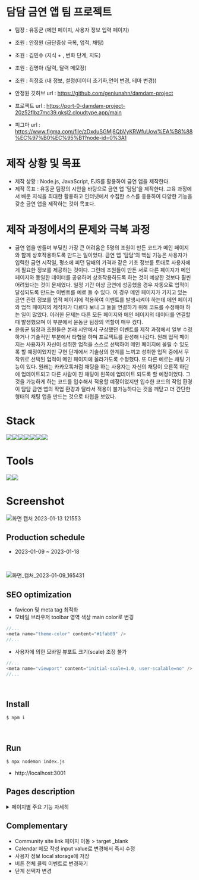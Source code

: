 # 담담 금연 앱 팀 프로젝트
- 팀장 : 유동균 (메인 페이지, 사용자 정보 입력 페이지)
- 조원 : 안정원 (금단증상 극복, 업적, 채팅)
- 조원 : 김민수 (지식 + , 변화 단계, 지도)
- 조원 : 김명아 (달력, 달력 메모장)
- 조원 : 최정호 (내 정보, 설정(데이터 초기화,언어 변경, 테마 변경))

- 안정원 깃허브 url : https://github.com/geniunahn/damdam-project
- 프로젝트 url : https://port-0-damdam-project-20z52flbz7mc39.gksl2.cloudtype.app/main
- 피그마 url : https://www.figma.com/file/zDxduSGMj8QbVyKRWfuUov/%EA%B8%88%EC%97%B0%EC%95%B1?node-id=0%3A1

# 제작 상황 및 목표
- 제작 상황 : Node.js, JavaScript, EJS를 활용하여 금연 앱을 제작한다. 
- 제작 목표 : 유동균 팀장의 시안을 바탕으로 금연 앱 '담담'을 제작한다. 교육 과정에서 배운 지식을 최대한 활용하고 인터넷에서 수집한 소스를 응용하여 다양한 기능을 갖춘 금연 앱을 제작하는 것이 목표다. 

# 제작 과정에서의 문제와 극복 과정
- 금연 앱을 만들며 부딪친 가장 큰 어려움은 5명의 조원이 만든 코드가 메인 페이지와 함께 상호작용하도록 만드는 일이었다. 금연 앱 '담담'의 핵심 기능은 사용자가 입력한 금연 시작일, 평소에 피던 담배의 가격과 같은 기초 정보를 토대로 사용자에게 필요한 정보를 제공하는 것이다. 그런데 조원들이 만든 서로 다른 페이지가 메인 페이지와 동일한 데이터를 공유하며 상호작용하도록 하는 것이 예상한 것보다 훨씬 어려웠다는 것이 문제였다. 일정 기간 이상 금연에 성공했을 경우 자동으로 업적이 달성되도록 만드는 이벤트를 예로 들 수 있다. 이 경우 메인 페이지가 가지고 있는 금연 관련 정보를 업적 페이지에 적용하여 이벤트를 발생시켜야 하는데 메인 페이지와 업적 페이지의 제작자가 다르다 보니 그 둘을 연결하기 위해 코드를 수정해야 하는 일이 많았다. 이러한 문제는 다른 모든 페이지와 메인 페이지의 데이터를 연결할 때 발생했으며 이 부분에서 윤동균 팀장의 역할이 매우 컸다.
- 윤동균 팀장과 조원들은 본래 시안에서 구상했던 이벤트를 제작 과정에서 일부 수정하거나 기술적인 부분에서 타협을 하며 프로젝트를 완성해 나갔다. 원래 업적 페이지는 사용자가 자신이 성취한 업적을 스스로 선택하여 메인 페이지에 올릴 수 있도록 할 예정이었지만 구현 단계에서 기술상의 한계를 느끼고 성취한 업적 중에서 무작위로 선택된 업적이 메인 페이지에 올라가도록 수정했다. 또 다른 예로는 채팅 기능이 있다. 원래는 카카오톡처럼 채팅을 하는 사용자는 자신의 채팅이 오른쪽 하단에 업데이트되고 다른 사람이 친 채팅이 왼쪽에 업데이트 되도록 할 예정이었다. 그것을 가능하게 하는 코드를 입수해서 적용할 예정이었지만 입수한 코드의 작업 환경이 담담 금연 앱의 작업 환경과 달라서 적용이 불가능하다는 것을 깨닫고 더 간단한 형태의 채팅 앱을 만드는 것으로 타협을 보았다.


# Stack

<img src="https://img.shields.io/badge/Html5-E34F26?style=for-the-badge&logo=Html5&logoColor=white"><img src="https://img.shields.io/badge/Css3-1572B6?style=for-the-badge&logo=Css3&logoColor=white"><img src="https://img.shields.io/badge/jQuery-0769AD?style=for-the-badge&logo=jQuery&logoColor=white"><img src="https://img.shields.io/badge/Javascript-F7DF1E?style=for-the-badge&logo=Javascript&logoColor=white"><img src="https://img.shields.io/badge/Node.js-339933?style=for-the-badge&logo=Node.js&logoColor=white"><img src="https://img.shields.io/badge/Express-000000?style=for-the-badge&logo=Express&logoColor=white"><img src="https://img.shields.io/badge/JSON-000000?style=for-the-badge&logo=JSON&logoColor=white">
<br>

# Tools

<img src="https://img.shields.io/badge/Figma-F24E1E?style=for-the-badge&logo=Figma&logoColor=white"><img src="https://img.shields.io/badge/GitHub-181717?style=for-the-badge&logo=GitHub&logoColor=white">
<br>

# Screenshot

![화면 캡처 2023-01-13 121553](https://user-images.githubusercontent.com/103430498/212229183-4ab12a5c-d78c-4a5f-a18f-12a621b6b070.png)
<br>

## Production schedule

- 2023-01-09 ~ 2023-01-18
<br>

![화면_캡처_2023-01-09_165431](https://user-images.githubusercontent.com/103430498/211432717-74ccbc91-0f07-4abd-8fba-7d24654256f9.png)
<br>


## SEO optimization

- favicon 및 meta tag 최적화
- 모바일 브라우저 toolbar 영역 색상 main color로 변경
```javascript
//...
<meta name="theme-color" content="#1fab89" />
//...
```
- 사용자에 의한 모바일 뷰포트 크기(scale) 조정 불가
```javascript
//...
<meta name="viewport" content="initial-scale=1.0, user-scalable=no" />
//...
```
<br>

## Install

```bash
$ npm i
```
<br>

## Run
```bash
$ npx nodemon index.js
```
- http://localhost:3001

## Pages description

<details>
    <summary>페이지별 주요 기능 자세히 </summary>

### 1. Splash
- 페이지 접속시 처음으로 보여질 화면
```javascript
//.....
// (index.ejs)
setTimeout(() => {
  let link = "/main";         // 메인 페이지
  let link2 = "/NoMoreInfo";  // 이름 정보만 있는 페이지
  let link3 = "/UserName";    // 이름 입력 페이지
  let userName = "<%= userArr[0].userName %>";
  let StartYear = "<%= userArr[0].StartYear %>";
  if (userName.length == 0) {
    location.href = link3;
  } else if (StartYear.length == 0 && userName.length >= 1) {
    location.href = link2;
  } else {
    location.href = link;
  }
}, 1000);
//.....
```
- `setTimeout()` 이용해서 1000ms간 구동 후 페이지 이동을 하게 되는데, <br>
  사용자가 처음 이용시(사용자 정보가 없으면) 이름 입력 페이지로, <br>
  이름 정보가 있다면 간단한 메인 페이지로, <br>
  사용자 정보가 모두 있다면(금연을 시작했다면) 메인페이지로 넘어감<br>
  

### 2. 정보 입력 페이지
- 이름 : 어플 첫 이용시 입력
- 흡연 시작 날짜, 금연 시작 날짜, 흡연량, 담배 가격, 생일: 업적, 금연 일자 계산 및 서비스 이용을 위한 정보 입력


### 3. 메인 페이지
- 이름 정보만 있을 때 정보 입력 버튼을 클릭 하면 정보 입력 화면으로 넘어가면서 정보 입력을 진행
- 사용자가 입력한 정보를 계산 금연 진행 날짜가 출력됨
- 업적 서브페이지에서 달성 업적 데이터를 가져와 출력
- 현재 변화 단계와 이전, 이후 변화 단계 출력
- 지식 정보 서브페이지에서 작성한 가 랜덤 출력 

### 4. 내 정보
- 사용자가 입력한 정보가 기본값으로 출력되고 수정할 수 있음
- 사용자가 프로필 이미지를 삽입하여 사용할 수 있음 
- 사용한 모듈 [multer](https://www.npmjs.com/package/multer)
```javascript
// (index.js)
const multer = require("multer");
const storage = multer.diskStorage({
  destination: function (req, file, cb) {
    cb(null, "./public/images"); // 저장 위치
  },
  filename: function (req, file, cb) {
    cb(null, file.originalname); // 원래 이미지명으로 저장
  },
});
const upload = multer({
  storage: storage,
});
```

### 5. 설정
- 사용자가 원하는 데이터(다이어리, 사용자 정보, 전체)를 삭제할 수 있음
```javascript
// (index.js)

// 다이어리 초기화
memoArr = [];
fs.writeFileSync("./public/json/memo.json", JSON.stringify(memoArr));

// 사용자 정보 초기화
userArr = [{}];
fs.writeFileSync("userData.json", JSON.stringify(userArr));

// 업적 날짜 초기화
test[0].Price.forEach((e) => {
  e.date = undefined;
});
test[1].Day.forEach((e) => {
  e.date = undefined;
});
test[2].Count.forEach((e) => {
  e.date = undefined;
});
fs.writeFileSync("achieveDBv2.json", JSON.stringify(test));
```
- 사용자가 테마와 언어를 선택해서 사용할 수 있음

### 6. 업적
```json
[
  {
    "Price": [
      {
        "content": "저축한 금액이 10,000원 달성",
        "condition": 10000,
        "img": "./images/achieve_3_color.png",
        "date" : "2023-01-16",
       }
     ]
   } 
]
``` 
- 업적 josn 파일에서 `condition`에 맞는 조건을 계산해서 조건과 계산값이 일치(달성)하면 `date` property value를 달성 날짜로 추가

### 7. 금단증상
- 사용자가 느끼는 금단 증상을 클릭하면 상세 증상과 대처 방법 출력

### 8. 변화단계
- 1단계 ~ 20단계까지 사용자의 금단 진행 상황에 따라 단계별로 체크
```javascript
// (index.js)
// ...
// 현재시간
const now = new Date().getTime();

  // 금연 시작 시간
const start = new Date(
  userArr[0].EndYear,
  userArr[0].EndMonth - 1,
  userArr[0].EndDay,
  userArr[0].EndHour,
  userArr[0].EndMinute
).getTime();

// 진행 시간(분)
let pass = Math.floor((now - start) / (1000 * 60));
pass += 9 * 60;

// 현재 단계 구하기
let stageCount = stage
  .map((e) => {
    return e.min <= pass; // 진행 시간이 단계 조건에 부합한 배열
  })
  .filter((e) => e == true).length; // 단계 구하기
// ...
```

### 9. 지식정보
- 흡연자들에게 유용한 정보 제공
  
### 10. 커뮤니티
  
#### 10.1 채팅
- 사용자가 채팅 메세지 입력시 메세지 박스 색 메인컬러, 타 사용자의 메세지 박스는 #fff
- 메세지를 입력하지 않고 전송 시 메세지 입력 알림창 출력
- soket io 활용 채팅 서버 구현 예정

  
#### 10.2 금연 클리닉
- [카카오 지도 API](https://apis.map.kakao.com/web/) 활용 
- 사용자가 위치 정보를 허용하지 않으면 허용 요청 문구 출력
- 금연 클리닉 센터 데이터는 json 파일에 저장
```json
[
  {
    "region": "서울",
    "name": "서울금연지원센터",
    "add": "서울특별시 서초구 반도대로222 가톨릭대학교 의생명산업연구원 2001호(2층)",
    "tel": "02-592-9030",
    "lat": 37.5000744557682,
    "lon": 127.005238316462,
    "url": "http://kko.to/E7UmUXtN9d"
  },
  {
    "region": "부산",
    "name": "부산금연지원센터",
    "add": "부산광역시 서구 구덕로193번길 12-2 (부민동2가) 부산장애인구강진료센터 5층",
    "tel": "051-242-9030",
    "lat": 35.1008208738374,
    "lon": 129.018729457763,
    "url": "http://kko.to/4Ykaaryz3J"
  },
]
```
- 사용자가 위치 정보를 허용했다면 사용자 위치에서 가장 가까운 금연 클리닉 센터 정보 출력
```javascript
// (clinic.ejs)
// ...
  function panTo(lat, lon) {
    fetch("json/clinicData.json")
      .then((res) => {
        return res.json();
      })
      .then((data) => {
        map.setLevel(4);
        // 현재위치 기준 가까운 클리닉 찾기
        let gap = [];
        for (let i = 0; i < data.length; i++) {
          gap[i] =
            Math.abs(data[i].lat - lat) + Math.abs(data[i].lon - lon);
        }

        let minGap = Math.min(...gap);

        let nearId = gap.indexOf(minGap, 0);

        let choosedClinic = data[nearId];

        const nameEl = document.querySelector(
          ".clinic-info .clinic-name p"
        );
        const addEl = document.querySelector(".clinic-info .clinic-add p");
        const telEl = document.querySelector(".clinic-info .clinic-tel p");
        nameEl.innerHTML = choosedClinic.name;
        addEl.innerHTML = choosedClinic.add;
        telEl.innerHTML = choosedClinic.tel;

        var moveLatLon = new kakao.maps.LatLng(
          choosedClinic.lat,
          choosedClinic.lon
        );
      // ....
      }
// ...
```
  
  
#### 10.3 금연 길라잡이 사이트
- https://www.nosmokeguide.go.kr/index.do
  
#### 10.4 금연 두드림 사이트
- https://nosmk.khealth.or.kr/nsk/ntcc/index.do

### 11. 달력
- 평년, 윤년 달력 구현
```javascript
// (calendar.ejs > main.js)

// 달력 날짜 테이블
let calendarBody = document.querySelector("#calendar-body");
// 오늘 날짜
let today = new Date();
// 현재 월의 1일
let first = new Date(today.getFullYear(), today.getMonth(), 1);
// 요일 정보
let dayList = ["Sunday", "Monday", "Tuesday", "Wednesday", "Thursday", "Friday", "Saturday",];
// 월 정보
let monthList = ["01", "02", "03", "04", "05", "06", "07", "08", "09", "10", "11", "12",];
// 평년 정보
let leapYear = [31, 29, 31, 30, 31, 30, 31, 31, 30, 31, 30, 31];
// 윤년 정보
let notleapYear = [31, 28, 31, 30, 31, 30, 31, 31, 30, 31, 30, 31];

// 평년 윤년 조건
let pageYear;
if (first.getFullYear() % 4 === 0) {
  pageYear = leapYear;
} else {
  pageYear = notleapYear;
}
```
- 달력 메모는 json 파일에 저장됨
```json
[
  {
    "D20230116": [
      {
        "감정": "4",
        "욕구": "4",
        "제목": "오늘의 메모",
        "내용": "1월 16일...",
        "날짜": "2023-01-16"
      }
    ]
  }
]

```
- 메모가 있는 날짜에 스타일 추가
```javascript
// 메모 정보가 있는 날짜에 표시하기
// memo.json 불러오기
fetch("json/memo.json")
.then((res) => res.json())
.then((data) => {
  // memo.json 데이터 배열 중에서 데이터가 있는 값 찾기
  [...data].filter((e) => {
    // 데이터 안의 년도 찾기
    let strokeYear = Object.values(e)[0][0].날짜.split("-")[0];
    // 달력 테이블에서의 년도
    let calendarYear = document.querySelector(".current-year").innerHTML;

    // 데이터 안의 월 찾기
    let strokeMonth = Object.values(e)[0][0].날짜.split("-")[1];
    // 달력 테이블에서의 월
    let calendarMonth = document.querySelector(".current-month").innerHTML;

    // 데이터 안에서의 날짜
    let strokeDay = Object.values(e)[0][0].날짜.split("-")[2];
    // 데이터 안에서의 날짜가 10보다 작으면 0 삭제
    if ([...strokeDay][0] == "0") {
      strokeDay = [...strokeDay].pop();
    }

    // 만약 데이터 상의 날짜가 존재하고  테이블 상의 날짜가 일치하면 정보가 있는 테이블의 날짜에 스타일 추가
    if (strokeYear == calendarYear && strokeMonth == calendarMonth) {
      let stroke = document.getElementById(`${strokeDay}`);
      stroke.style.borderBottom = "1px solid #000";
      stroke.style.borderRadius = "50%";
      stroke.style.boxShadow = "1px 1px 4px rgba(0,0,0,0.2)";
    }
  });
});
```
- 달력 메모 삭제 기능
```javascript
// (index.js)
app.post("/memoDelete/:day/:id", (req, res) => {
  let selectMemo = memoArr.filter((e) => Object.keys(e)[0] == req.params.day)[req.params.id];
  memoArr = memoArr.filter((e) => e !== selectMemo);
  fs.writeFileSync("./public/json/memo.json", JSON.stringify(memoArr));
  res.redirect("/calendar");
});
```
</details>
    
## Complementary
- Community site link 페이지 이동 > target _blank
- Calendar 메모 작성 input value로 변경해서 즉시 수정 
- 사용자 정보 local storage에 저장
- 버튼 전체 클릭 이벤트로 변경하기
- 단계 선택자 변경
